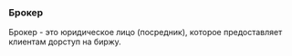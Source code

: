 ### Брокер

Брокер - это юридическое лицо (посредник), которое предоставляет клиентам дорступ на биржу.